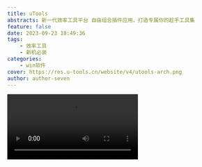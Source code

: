 ```yaml
---
title: uTools
abstracts: 新一代效率工具平台 自由组合插件应用，打造专属你的趁手工具集
feature: false
date: 2023-09-23 18:49:36
tags:
    - 效率工具
    - 新机必装
categories:
    - win软件
cover: https://res.u-tools.cn/website/v4/utools-arch.png
author: author-seven
---
```

<video  controls>
    <source src="https://res.u-tools.cn/website/v4/utools-4-video.mp4" type="video/mp4">
</video>